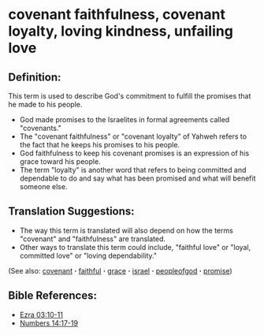 # covenant faithfulness, covenant loyalty, loving kindness, unfailing love #

## Definition: ##

This term is used to describe God's commitment to fulfill the promises that he made to his people.

* God made promises to the Israelites in formal agreements called "covenants."
* The "covenant faithfulness" or "covenant loyalty" of Yahweh refers to the fact that he keeps his promises to his people. 
* God faithfulness to keep his covenant promises is an expression of his grace toward his people. 
* The term "loyalty" is another word that refers to being committed and dependable to do and say what has been promised and what will benefit someone else.

## Translation Suggestions: ##

* The way this term is translated will also depend on how the terms "covenant" and "faithfulness" are translated.
* Other ways to translate this term could include, "faithful love" or "loyal, committed love" or "loving dependability."

(See also: [covenant](../kt/covenant.md) **·** [faithful](../kt/faithful.md) **·** [grace](../kt/grace.md) **·** [israel](../other/israel.md) **·** [peopleofgod](../kt/peopleofgod.md) **·** [promise](../kt/promise.md))

## Bible References: ##

* [Ezra 03:10-11](https://door43.org/en/bible/notes/ezr/03/10)
* [Numbers 14:17-19](https://door43.org/en/bible/notes/num/14/17)

